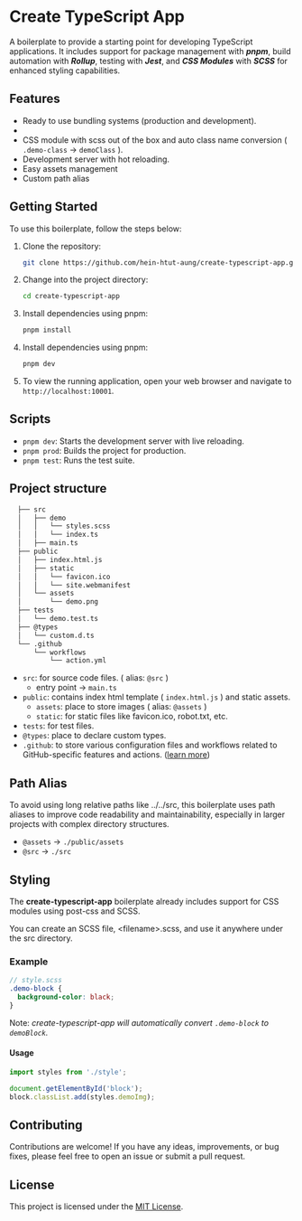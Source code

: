 # Create TypeScript App

A boilerplate to provide a starting point for developing TypeScript applications. It includes support for package management with ***pnpm***, build automation with ***Rollup***, testing with ***Jest***, and ***CSS Modules*** with ***SCSS*** for enhanced styling capabilities.

## Features

- Ready to use bundling systems (production and development).
-
- CSS module with scss out of the box and auto class name conversion ( `.demo-class` → `demoClass` ).
- Development server with hot reloading.
- Easy assets management
- Custom path alias

## Getting Started

To use this boilerplate, follow the steps below:

1. Clone the repository:

    ```bash
    git clone https://github.com/hein-htut-aung/create-typescript-app.git
    ```

2. Change into the project directory:

    ```bash
    cd create-typescript-app
    ```

3. Install dependencies using pnpm:

    ```bash
    pnpm install
    ```

4. Install dependencies using pnpm:

    ```bash
    pnpm dev
    ```

5. To view the running application, open your web browser and navigate to `http://localhost:10001`.

## Scripts

- `pnpm dev`: Starts the development server with live reloading.
- `pnpm prod`: Builds the project for production.
- `pnpm test`: Runs the test suite.

## Project structure

  ```bash
    ├── src
    │   ├── demo
    │   │   └── styles.scss
    │   │   └── index.ts
    │   ├── main.ts
    ├── public
    │   ├── index.html.js
    │   ├── static
    │   │   └── favicon.ico
    │   │   └── site.webmanifest
    │   └── assets
    │       └── demo.png
    ├── tests
    │   └── demo.test.ts
    ├── @types
    │   └── custom.d.ts
    └── .github
        └── workflows
            └── action.yml
  ```

- `src`: for source code files. ( alias: `@src` )
  - entry point → `main.ts`
- `public`: contains index html template ( `index.html.js` ) and static assets.
  - `assets`: place to store images ( alias: `@assets` )
  - `static`: for static files like favicon.ico, robot.txt, etc.
- `tests`: for test files.
- `@types`: place to declare custom types.
- `.github`: to store various configuration files and workflows related to GitHub-specific features and actions. ([learn more](https://docs.github.com/en/actions/using-workflows/about-workflows))

## Path Alias

To avoid using long relative paths like ../../src, this boilerplate uses path aliases to improve code readability and maintainability, especially in larger projects with complex directory structures.

- `@assets` → `./public/assets`
- `@src` → `./src`

## Styling

The **create-typescript-app** boilerplate already includes support for CSS modules using post-css and SCSS.

You can create an SCSS file, \<filename\>.scss, and use it anywhere under the src directory.

### Example

```scss
// style.scss
.demo-block {
  background-color: black;
}
```

Note: *create-typescript-app will automatically convert `.demo-block` to `demoBlock`.*

#### Usage

```typescript
import styles from './style';

document.getElementById('block');
block.classList.add(styles.demoImg); 
```

## Contributing

Contributions are welcome! If you have any ideas, improvements, or bug fixes, please feel free to open an issue or submit a pull request.

## License

This project is licensed under the [MIT License](LICENSE).

